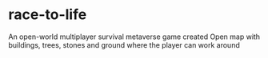 # race-to-life
An open-world multiplayer survival metaverse game
created Open map with buildings, trees, stones and ground where the player can work around
